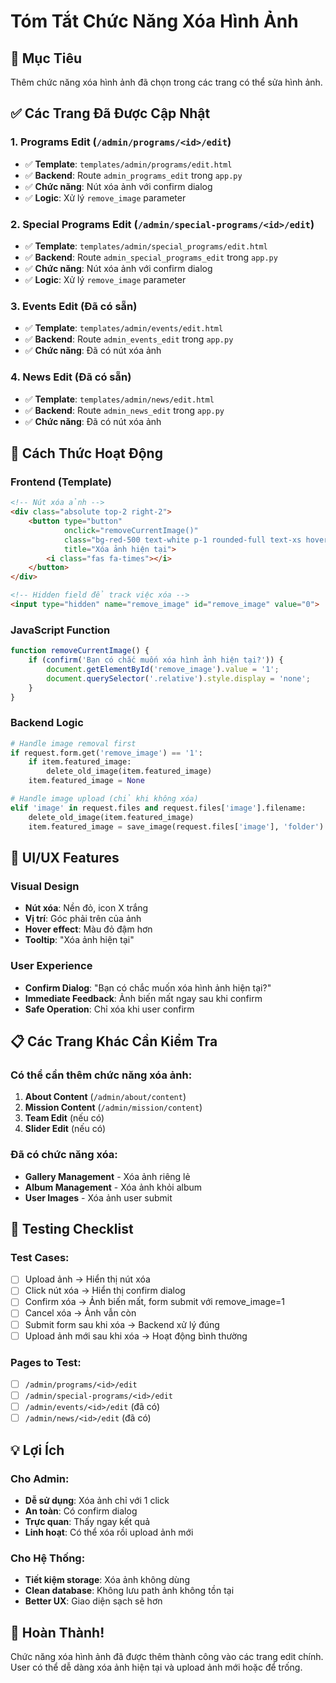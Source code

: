 # Tóm Tắt Chức Năng Xóa Hình Ảnh

## 🎯 Mục Tiêu
Thêm chức năng xóa hình ảnh đã chọn trong các trang có thể sửa hình ảnh.

## ✅ Các Trang Đã Được Cập Nhật

### 1. **Programs Edit** (`/admin/programs/<id>/edit`)
- ✅ **Template**: `templates/admin/programs/edit.html`
- ✅ **Backend**: Route `admin_programs_edit` trong `app.py`
- ✅ **Chức năng**: Nút xóa ảnh với confirm dialog
- ✅ **Logic**: Xử lý `remove_image` parameter

### 2. **Special Programs Edit** (`/admin/special-programs/<id>/edit`)
- ✅ **Template**: `templates/admin/special_programs/edit.html`
- ✅ **Backend**: Route `admin_special_programs_edit` trong `app.py`
- ✅ **Chức năng**: Nút xóa ảnh với confirm dialog
- ✅ **Logic**: Xử lý `remove_image` parameter

### 3. **Events Edit** (Đã có sẵn)
- ✅ **Template**: `templates/admin/events/edit.html`
- ✅ **Backend**: Route `admin_events_edit` trong `app.py`
- ✅ **Chức năng**: Đã có nút xóa ảnh

### 4. **News Edit** (Đã có sẵn)
- ✅ **Template**: `templates/admin/news/edit.html`
- ✅ **Backend**: Route `admin_news_edit` trong `app.py`
- ✅ **Chức năng**: Đã có nút xóa ảnh

## 🔧 Cách Thức Hoạt Động

### Frontend (Template)
```html
<!-- Nút xóa ảnh -->
<div class="absolute top-2 right-2">
    <button type="button" 
            onclick="removeCurrentImage()"
            class="bg-red-500 text-white p-1 rounded-full text-xs hover:bg-red-600"
            title="Xóa ảnh hiện tại">
        <i class="fas fa-times"></i>
    </button>
</div>

<!-- Hidden field để track việc xóa -->
<input type="hidden" name="remove_image" id="remove_image" value="0">
```

### JavaScript Function
```javascript
function removeCurrentImage() {
    if (confirm('Bạn có chắc muốn xóa hình ảnh hiện tại?')) {
        document.getElementById('remove_image').value = '1';
        document.querySelector('.relative').style.display = 'none';
    }
}
```

### Backend Logic
```python
# Handle image removal first
if request.form.get('remove_image') == '1':
    if item.featured_image:
        delete_old_image(item.featured_image)
    item.featured_image = None

# Handle image upload (chỉ khi không xóa)
elif 'image' in request.files and request.files['image'].filename:
    delete_old_image(item.featured_image)
    item.featured_image = save_image(request.files['image'], 'folder')
```

## 🎨 UI/UX Features

### Visual Design
- **Nút xóa**: Nền đỏ, icon X trắng
- **Vị trí**: Góc phải trên của ảnh
- **Hover effect**: Màu đỏ đậm hơn
- **Tooltip**: "Xóa ảnh hiện tại"

### User Experience
- **Confirm Dialog**: "Bạn có chắc muốn xóa hình ảnh hiện tại?"
- **Immediate Feedback**: Ảnh biến mất ngay sau khi confirm
- **Safe Operation**: Chỉ xóa khi user confirm

## 📋 Các Trang Khác Cần Kiểm Tra

### Có thể cần thêm chức năng xóa ảnh:
1. **About Content** (`/admin/about/content`)
2. **Mission Content** (`/admin/mission/content`)
3. **Team Edit** (nếu có)
4. **Slider Edit** (nếu có)

### Đã có chức năng xóa:
- **Gallery Management** - Xóa ảnh riêng lẻ
- **Album Management** - Xóa ảnh khỏi album
- **User Images** - Xóa ảnh user submit

## 🚀 Testing Checklist

### Test Cases:
- [ ] Upload ảnh → Hiển thị nút xóa
- [ ] Click nút xóa → Hiển thị confirm dialog
- [ ] Confirm xóa → Ảnh biến mất, form submit với remove_image=1
- [ ] Cancel xóa → Ảnh vẫn còn
- [ ] Submit form sau khi xóa → Backend xử lý đúng
- [ ] Upload ảnh mới sau khi xóa → Hoạt động bình thường

### Pages to Test:
- [ ] `/admin/programs/<id>/edit`
- [ ] `/admin/special-programs/<id>/edit`
- [ ] `/admin/events/<id>/edit` (đã có)
- [ ] `/admin/news/<id>/edit` (đã có)

## 💡 Lợi Ích

### Cho Admin:
- **Dễ sử dụng**: Xóa ảnh chỉ với 1 click
- **An toàn**: Có confirm dialog
- **Trực quan**: Thấy ngay kết quả
- **Linh hoạt**: Có thể xóa rồi upload ảnh mới

### Cho Hệ Thống:
- **Tiết kiệm storage**: Xóa ảnh không dùng
- **Clean database**: Không lưu path ảnh không tồn tại
- **Better UX**: Giao diện sạch sẽ hơn

## 🎉 Hoàn Thành!

Chức năng xóa hình ảnh đã được thêm thành công vào các trang edit chính. User có thể dễ dàng xóa ảnh hiện tại và upload ảnh mới hoặc để trống.

